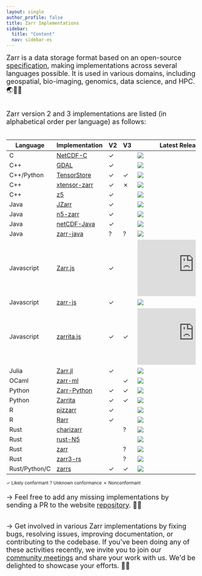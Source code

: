 ```yaml
---
layout: single
author_profile: false
title: Zarr Implementations
sidebar:
  title: "Content"
  nav: sidebar-es
---
```


<font size="4">
Zarr is a data storage format based on an open-source <a
href="https://zarr-specs.readthedocs.io/">specification</a>, making
implementations across several languages possible. It is used in various
domains, including geospatial, bio-imaging, genomics, data science, and HPC. 🌏🔬🧬<br><br>

Zarr version 2 and 3 implementations are listed (in alphabetical order per language) as follows:<br><br>
</font>

| Language               | Implementation         | V2| V3| Latest Release/Commit        |
|------------------------|------------------------|---|---|------------------------------|
| C                      | [NetCDF-C]             | ✓ |   | ![][NetCDF-C-re]             |
| C++                    | [GDAL]                 | ✓ |   | ![][GDAL-re]                 |
| C++/Python             | [TensorStore]          | ✓ | ✓ | ![][tensorstore-lu]          |
| C++                    | [xtensor-zarr]         | ✓ | ✗ | ![][xtensor-zarr-lu]         |
| C++                    | [z5]                   | ✓ |   | ![][z5-re]                   |
| Java                   | [JZarr]                | ✓ |   | ![][JZarr-lu]                |
| Java                   | [n5-zarr]              | ✓ |   | ![][n5-zarr-lu]              |
| Java                   | [netCDF-Java]          | ✓ |   | ![][netCDF-Java-re]          |
| Java                   | [zarr-java]            | ? | ? | ![][zarr-java-re]            |
| Javascript             | [Zarr.js]              | ✓ |   | ![][Zarr.js-re]              |
| Javascript             | [zarr-js]              | ✓ |   | ![][zarr-js-lu]              |
| Javascript             | [zarrita.js]           | ✓ | ✓ | ![][zarrita.js-re]           |
| Julia                  | [Zarr.jl]              | ✓ |   | ![][Zarr.jl-re]              |
| OCaml                  | [zarr-ml]              |   | ✓ | ![][zarr-ml-re]              |
| Python                 | [Zarr-Python]          | ✓ | ✓ | ![][Zarr-Python-re]          |
| Python                 | [Zarrita]              | ✓ | ✓ | ![][Zarrita-lu]              |
| R                      | [pizzarr]              | ✓ |   | ![][pizzarr-lu]              |
| R                      | [Rarr]                 | ✓ |   | ![][Rarr-lu]                 |
| Rust                   | [charizarr]            |   | ? | ![][charizarr-lu]            |
| Rust                   | [rust-N5]              |   |   | ![][rust-N5-lu]              |
| Rust                   | [zarr]                 |   | ? | ![][zarr-lu]                 |
| Rust                   | [zarr3-rs]             |   | ? | ![][zarr3-rs-lu]             |
| Rust/Python/C          | [zarrs]                | ✓ | ✓ | ![][zarrs-re]                |

<sup>✓ Likely conformant</sup>
<sup>? Unknown conformance</sup>
<sup>✗ Nonconformant</sup>

[NetCDF-C]: https://github.com/Unidata/netcdf-c
[NetCDF-C-re]: https://img.shields.io/github/release-date-pre/Unidata/netcdf-c
[GDAL]: https://gdal.org/drivers/raster/zarr.html
[GDAL-re]: https://img.shields.io/github/release-date-pre/OSGeo/gdal
[JZarr]: https://github.com/bcdev/jzarr
[JZarr-lu]: https://img.shields.io/github/last-commit/bcdev/jzarr
[Zarr.js]: https://github.com/gzuidhof/zarr.js
[Zarr.js-re]: https://img.shields.io/github/release-date-pre/gzuidhof/zarr.js
[Zarr.jl]: https://github.com/JuliaIO/Zarr.jl
[Zarr.jl-re]: https://img.shields.io/github/release-date-pre/JuliaIO/Zarr.jl
[Zarr-Python]: https://github.com/zarr-developers/zarr-python
[Zarr-Python-re]: https://img.shields.io/github/release-date-pre/zarr-developers/zarr-python
[Zarrita]: https://github.com/scalableminds/zarrita
[Zarrita-lu]: https://img.shields.io/github/last-commit/scalableminds/zarrita
[Rarr]: https://github.com/grimbough/Rarr
[Rarr-lu]: https://img.shields.io/github/last-commit/grimbough/Rarr
[rust-N5]: https://github.com/aschampion/rust-n5
[rust-N5-lu]: https://img.shields.io/github/last-commit/aschampion/rust-n5
[TensorStore]: https://github.com/google/tensorstore/
[TensorStore-lu]: https://img.shields.io/github/last-commit/google/tensorstore
[n5-zarr]: https://github.com/saalfeldlab/n5-zarr
[n5-zarr-lu]: https://img.shields.io/github/last-commit/saalfeldlab/n5-zarr
[zarr-js]: https://github.com/freeman-lab/zarr-js
[zarr-js-lu]: https://img.shields.io/github/last-commit/freeman-lab/zarr-js
[zarr]: https://github.com/sci-rs/zarr
[zarr-lu]: https://img.shields.io/github/last-commit/sci-rs/zarr
[xtensor-zarr]: https://github.com/xtensor-stack/xtensor-zarr
[xtensor-zarr-lu]: https://img.shields.io/github/last-commit/xtensor-stack/xtensor-zarr
[netCDF-Java]: https://github.com/Unidata/netcdf-java
[netCDF-Java-re]: https://img.shields.io/github/release-date-pre/Unidata/netcdf-java
[z5]: https://github.com/constantinpape/z5
[z5-re]: https://img.shields.io/github/release-date-pre/constantinpape/z5
[pizzarr]: https://keller-mark.github.io/pizzarr/
[pizzarr-lu]: https://img.shields.io/github/last-commit/keller-mark/pizzarr
[zarrs]: https://github.com/LDeakin/zarrs
[zarrs-re]: https://img.shields.io/github/release-date-pre/LDeakin/zarrs
[zarrita.js]: https://github.com/manzt/zarrita.js
[zarrita.js-re]: https://img.shields.io/github/release-date-pre/manzt/zarrita.js
[zarr-ml]: https://github.com/zoj613/zarr-ml
[zarr-ml-re]: https://img.shields.io/github/release-date-pre/zoj613/zarr-ml
[zarr3-rs]: https://github.com/clbarnes/zarr3-rs
[zarr3-rs-lu]: https://img.shields.io/github/last-commit/clbarnes/zarr3-rs
[charizarr]: https://github.com/mpiannucci/charizarr
[charizarr-lu]: https://img.shields.io/github/last-commit/mpiannucci/charizarr
[zarr-java]: https://github.com/zarr-developers/zarr-java
[zarr-java-re]: https://img.shields.io/github/release-date-pre/zarr-developers/zarr-java

<font size="4">
→ Feel free to add any missing implementations by sending a PR to the website <a href="https://github.com/zarr-developers/zarr-developers.github.io/">repository</a>. 🤝🏻<br><br>

→ Get involved in various Zarr implementations by fixing bugs, resolving issues, improving documentation, or contributing to the codebase.
If you've been doing any of these activities recently, we invite you to join our <a href="https://zarr.dev/community-calls/">community meetings</a> and share your work with us. We'd be delighted to showcase your efforts. 💪🏻
</font>
